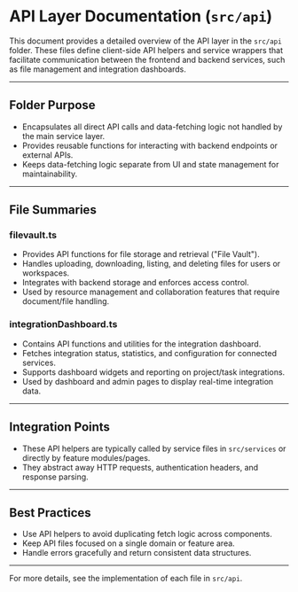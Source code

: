 # API Layer Documentation (`src/api`)

This document provides a detailed overview of the API layer in the `src/api` folder. These files define client-side API helpers and service wrappers that facilitate communication between the frontend and backend services, such as file management and integration dashboards.

---

## Folder Purpose
- Encapsulates all direct API calls and data-fetching logic not handled by the main service layer.
- Provides reusable functions for interacting with backend endpoints or external APIs.
- Keeps data-fetching logic separate from UI and state management for maintainability.

---

## File Summaries

### filevault.ts
- Provides API functions for file storage and retrieval ("File Vault").
- Handles uploading, downloading, listing, and deleting files for users or workspaces.
- Integrates with backend storage and enforces access control.
- Used by resource management and collaboration features that require document/file handling.

### integrationDashboard.ts
- Contains API functions and utilities for the integration dashboard.
- Fetches integration status, statistics, and configuration for connected services.
- Supports dashboard widgets and reporting on project/task integrations.
- Used by dashboard and admin pages to display real-time integration data.

---

## Integration Points
- These API helpers are typically called by service files in `src/services` or directly by feature modules/pages.
- They abstract away HTTP requests, authentication headers, and response parsing.

---

## Best Practices
- Use API helpers to avoid duplicating fetch logic across components.
- Keep API files focused on a single domain or feature area.
- Handle errors gracefully and return consistent data structures.

---

For more details, see the implementation of each file in `src/api`.
